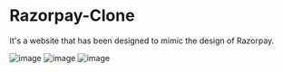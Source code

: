 # Razorpay-Clone
It's a website that has been designed to mimic the design of Razorpay.

![image](https://github.com/user-attachments/assets/7f774a0d-7657-49b6-b41c-b7192ca6f26f)
![image](https://github.com/user-attachments/assets/066850fe-c58a-4d71-99f9-977b2164c52d)
![image](https://github.com/user-attachments/assets/96656ae8-0503-43b2-963e-5306ca129469)


